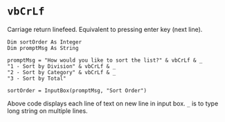 # `vbCrLf`

Carriage return linefeed. Equivalent to pressing enter key (next line).

```vba
Dim sortOrder As Integer
Dim promptMsg As String

promptMsg = "How would you like to sort the list?" & vbCrLf & _
"1 - Sort by Division" & vbCrLf & _
"2 - Sort by Category" & vbCrLf & _
"3 - Sort by Total"

sortOrder = InputBox(promptMsg, "Sort Order")
```

Above code displays each line of text on new line in input box. `_` is to type long string on multiple lines.
